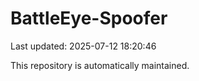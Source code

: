 # BattleEye-Spoofer

Last updated: 2025-07-12 18:20:46

This repository is automatically maintained.
